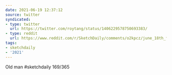 ```yaml
---
date: 2021-06-19 12:37:12
source: twitter
syndicated:
- type: twitter
  url: https://twitter.com/roytang/status/1406229578750693383/
- type: reddit
  url: https://www.reddit.com/r/SketchDaily/comments/o2kpcz/june_18th_free_draw_friday/h2bhk48/
tags:
- sketchdaily
- '2021'
---
```


Old man #sketchdaily 169/365